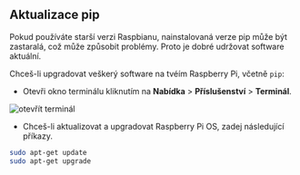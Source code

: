 ## Aktualizace pip

Pokud používáte starší verzi Raspbianu, nainstalovaná verze pip může být zastaralá, což může způsobit problémy. Proto je dobré udržovat software aktuální.

Chceš-li upgradovat veškerý software na tvéím Raspberry Pi, včetně `pip`:

- Otevři okno terminálu kliknutím na **Nabídka** > **Příslušenství** > **Terminál**.

![otevřít terminál](images/pi_open_terminal.PNG)

- Chceš-li aktualizovat a upgradovat Raspberry Pi OS, zadej následující příkazy.

```bash
sudo apt-get update
sudo apt-get upgrade
```
